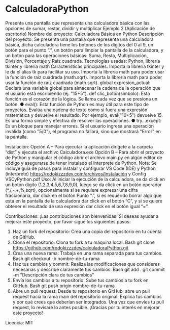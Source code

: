 # CalculadoraPython
Presenta una pantalla que representa una calculadora básica con las opciones de sumar, restar, dividir y multiplicar
Ejemplo 2 (Aplicación de escritorio)
Nombre del proyecto: Calculadora Básica en Python
Descripción del proyecto: Se presenta una pantalla que representa una calculadora básica, dicha calculadora tiene los botones de los dígitos del 0 al 9, un botón para el punto “.”, un botón para limpiar la pantalla de la calculadora, y un botón para las operaciones básicas: Suma, Resta, Multiplicación, División, Porcentaje y Raiz cuadrada. 
Tecnologías usadas: Python, librería tkinter y librería math
Características principales: Importa la librería tkinter y le da el alias tk para facilitar su uso. Importa la librería math para poder usar la función de raíz cuadrada (math.sqrt). Importa la librería math para poder usar la función de raíz cuadrada (math.sqrt).
global expresion_actual: Declara una variable global para almacenar la cadena de la operación que el usuario está escribiendo (ej. "15+5").
def clic_boton(simbolo): Esta función es el corazón de la lógica. Se llama cada vez que se presiona un botón.
●	eval(): Esta función de Python es muy útil para este tipo de proyectos. Evalúa una cadena de texto como si fuera una expresión matemática y devuelve el resultado. Por ejemplo, eval("10+5") devuelve 15. Es una forma simple y efectiva de resolver las operaciones.
●	try...except: Es un bloque para manejar errores. Si el usuario ingresa una operación inválida (como "5/0"), el programa no fallará, sino que mostrará "Error" en la pantalla.

Instalación: Opción A – Para ejecutar la aplicación dirígete a la carpeta “dist” y ejecuta el archivo Calculadora.exe
Opción B – Para abrir el proyecto de Python y manipular el código abrir el archivo main.py en algún editor de código y asegurarse de tener instalado el interprete de Python. 
Nota: Se incluye guía de pasos para instalar y configurar VS Code (IDE) y Python (interprete) https://rodokizzzdev.com/archivos/Instalación y Config VSCyPython.pdf
Uso: Al iniciar la ejecución de la calculadora, se da click en un botón digito (1,2,3,4,5,6,7,8,9,0), luego se da click en un botón operador (*,/,-,+,%,sqrt), opcionalmente si se requiere expresar una cifra fraccionaria, dar click en el botón Punto “.”, si es requerido borrar algo que esta en la pantalla de la calculadora dar click en el botón “C”, y si se quiere obtener el resultado de una expresión dar click en el botón igual “=”.

Contribuciones: 
¡Las contribuciones son bienvenidas! Si deseas ayudar a mejorar este proyecto, por favor sigue los siguientes pasos:
1.	Haz un fork del repositorio: Crea una copia del repositorio en tu cuenta de GitHub.
2.	Clona el repositorio: Clona tu fork a tu máquina local.
Bash
git clone https://github.com/rodokizzzdev/calculadoraPython.git
3.	Crea una nueva rama: Trabaja en una rama separada para tus cambios.
Bash
git checkout -b nombre-de-tu-rama
4.	Haz tus cambios y commit: Realiza las modificaciones que consideres necesarias y describe claramente tus cambios.
Bash
git add .
git commit -m "Descripción clara de tus cambios"
5.	Envía los cambios a tu repositorio: Sube tus cambios a tu fork en GitHub.
Bash
git push origin nombre-de-tu-rama	
6.	Abre un pull request: Desde tu repositorio en GitHub, abre un pull request hacia la rama main del repositorio original. Explica tus cambios y por qué crees que deberían ser integrados.
Una vez que envíes tu pull request, lo revisaré lo antes posible. ¡Gracias por tu interés en mejorar este proyecto!

Licencia: MIT
